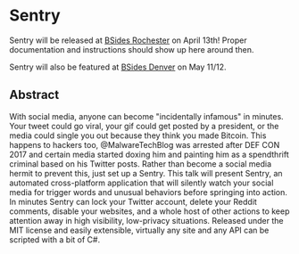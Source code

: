 Sentry
======

Sentry will be released at [BSides Rochester](https://www.bsidesroc.com/schedule/) on April 13th! Proper documentation and instructions should show up here around then.

Sentry will also be featured at [BSides Denver](https://www.bsidesden.org/) on May 11/12.

Abstract
--------
With social media, anyone can become "incidentally infamous" in minutes. Your tweet could go viral, your gif could get posted by a president, or the media could single you out because they think you made Bitcoin. This happens to hackers too, @MalwareTechBlog was arrested after DEF CON 2017 and certain media started doxing him and painting him as a spendthrift criminal based on his Twitter posts. Rather than become a social media hermit to prevent this, just set up a Sentry. This talk will present Sentry, an automated cross-platform application that will silently watch your social media for trigger words and unusual behaviors before springing into action. In minutes Sentry can lock your Twitter account, delete your Reddit comments, disable your websites, and a whole host of other actions to keep attention away in high visibility, low-privacy situations. Released under the MIT license and easily extensible, virtually any site and any API can be scripted with a bit of C#.